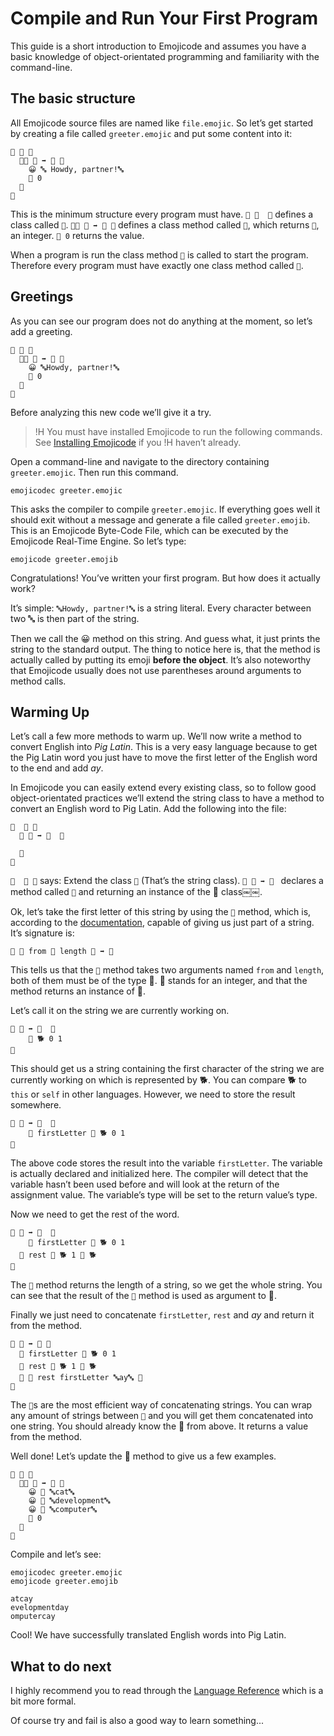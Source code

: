 # Compile and Run Your First Program

This guide is a short introduction to Emojicode and assumes you have a basic knowledge of object-orientated programming and familiarity with the command-line.

## The basic structure

All Emojicode source files are named like `file.emojic`. So let’s get started by creating a file called `greeter.emojic` and put some content into it:

```
🐇 🐼 🍇
  🐇🐖 🏁 ➡️ 🚂 🍇
    😀 🔤￼Howdy, partner!🔤
    🍎 0
  🍉
🍉
```

This is the minimum structure every program must have. `🐇 🐼￼ 🍇` defines a class called `🐼`. `🐇🐖 🏁 ➡️ 🚂 🍇`
defines a class method called `🏁`, which returns `🚂`, an integer. `🍎 0` returns the value.

When a program is run the class method `🏁` is called to start the program. Therefore every program must have exactly one class method called `🏁`.

## Greetings

As you can see our program does not do anything at the moment, so let’s add a greeting.

```
🐇 🐼 🍇
  🐇🐖 🏁 ➡️ 🚂 🍇
    😀 🔤Howdy, partner!🔤
    🍎 0
  🍉
🍉
```

Before analyzing this new code we’ll give it a try.

>!H You must have installed Emojicode to run the following commands. See [Installing Emojicode](install.html) if you
>!H haven’t already.

Open a command-line and navigate to the directory containing `greeter.emojic`. Then run this command.

```
emojicodec greeter.emojic
```

This asks the compiler to compile `greeter.emojic`. If everything goes well it should exit without a message and generate a file called `greeter.emojib`. This is an Emojicode Byte-Code File, which can be executed by the Emojicode Real-Time Engine. So let’s type:

```
emojicode greeter.emojib
```

Congratulations! You’ve written your first program. But how does it actually work?

It’s simple: `🔤Howdy, partner!🔤` is a string literal. Every character between two 🔤 is then part of the string.

Then we call the 😀 method on this string. And guess what, it just prints the string to the standard output. The thing to notice here is, that the method is actually called by putting its emoji **before the object**. It’s also noteworthy that Emojicode usually does not use parentheses around arguments to method calls.

## Warming Up

Let’s call a few more methods to warm up. We’ll now write a method to convert English into *Pig Latin*. This is a very easy language because to get the Pig Latin word you just have to move the first letter of the English word to the end and add *ay*.

In Emojicode you can easily extend every existing class, so to follow good object-orientated practices we’ll extend the string class to have a method to convert an English word to Pig Latin. Add the following into the file:

```
🐋 ￼🔡 🍇
  🐖 🐷 ➡️ 🔡￼ 🍇
  ￼￼
  🍉
🍉
```

`🐋 ￼🔡 🍇` says: Extend the class `🔡` (That’s the string class). `🐖 🐷 ➡️ 🔡￼` declares a method called `🐷` and
returning an instance of the 🔡 class￼￼.

Ok, let’s take the first letter of this string by using the `🔪` method, which is, according to the [documentation](../packages/s/t5535756609.html#m🔪), capable of giving us just part of a string. It’s signature is:

```
🐖 🔪 from 🚂 length 🚂 ➡️ 🔡
```   

This tells us that the `🔪` method takes two arguments named `from` and `length`, both of them must be of the type 🚂.
🚂 stands for an integer, and that the method returns an instance of 🔡.

Let’s call it on the string we are currently working on.

```
🐖 🐷 ➡️ 🔡￼ 🍇
￼￼  🔪 🐕 0 1
🍉
```

This should get us a string containing the first character of the string we are currently working on which is represented by 🐕. You can compare 🐕 to `this` or `self` in other languages. However, we need to store the result somewhere.

```
🐖 🐷 ➡️ 🔡￼ 🍇
￼￼  🍮 firstLetter 🔪 🐕 0 1
🍉
```

The above code stores the result into the variable `firstLetter`. The variable is actually declared and initialized here. The compiler will detect that the variable hasn’t been used before and will look at the return of the assignment value. The variable’s type will be set to the return value’s type.

Now we need to get the rest of the word.

```
🐖 🐷 ➡️ 🔡￼ 🍇
￼￼  🍮 firstLetter 🔪 🐕 0 1
  🍮 rest 🔪 🐕 1 📏 🐕
🍉
```

The `📏` method returns the length of a string, so we get the whole string. You can see that the result of the `📏`  method is used as argument to 🔪.

Finally we just need to concatenate `firstLetter`, `rest` and *ay* and return it from the method.

```
🐖 🐷 ➡️ 🔡 🍇
  🍮 firstLetter 🔪 🐕 0 1
  🍮 rest 🔪 🐕 1 📏 🐕
  🍎 🍪 rest firstLetter 🔤ay🔤 🍪
🍉
```

The `🍪`s are the most efficient way of concatenating strings. You can wrap any amount of strings between `🍪` and you will get them concatenated into one string. You should already know the 🍎 from above. It returns a value from the method.

Well done! Let’s update the 🏁 method to give us a few examples.

```
🐇 🐼 🍇
  🐇🐖 🏁 ➡️ 🚂 🍇
    😀 🐷 🔤cat🔤
    😀 🐷 🔤development🔤
    😀 🐷 🔤computer🔤
    🍎 0
  🍉
🍉
```

Compile and let’s see:

```
emojicodec greeter.emojic
emojicode greeter.emojib
```

```
atcay
evelopmentday
omputercay
```

Cool! We have successfully translated English words into Pig Latin.

## What to do next

I highly recommend you to read through the [Language Reference](../reference) which is a bit more formal.

Of course try and fail is also a good way to learn something...
